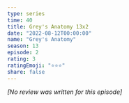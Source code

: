```yaml
---
type: series
time: 40
title: Grey's Anatomy 13x2
date: "2022-08-12T00:00:00"
name: "Grey's Anatomy"
season: 13
episode: 2
rating: 3
ratingEmoji: "⭐️⭐️⭐️"
share: false
---
```


_[No review was written for this episode]_
